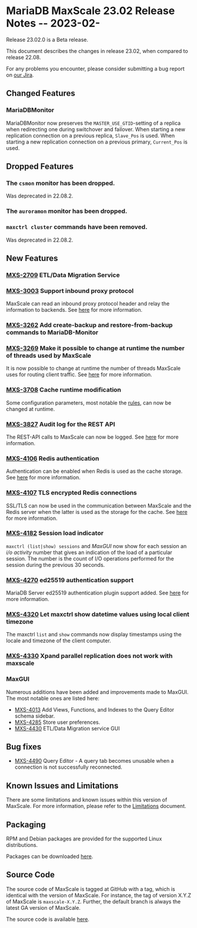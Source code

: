 # MariaDB MaxScale 23.02 Release Notes -- 2023-02-

Release 23.02.0 is a Beta release.

This document describes the changes in release 23.02, when compared to
release 22.08.

For any problems you encounter, please consider submitting a bug
report on [our Jira](https://jira.mariadb.org/projects/MXS).

## Changed Features

### MariaDBMonitor

MariaDBMonitor now preserves the `MASTER_USE_GTID`-setting of a replica when
redirecting one during switchover and failover. When starting a new
replication connection on a previous replica, `Slave_Pos` is used. When starting
a new replication connection on a previous primary, `Current_Pos` is used.

## Dropped Features

### The `csmon` monitor has been dropped.

Was deprecated in 22.08.2.

### The `auroramon` monitor has been dropped.

### `maxctrl cluster` commands have been removed.

Was deprecated in 22.08.2.

## New Features

### [MXS-2709](https://jira.mariadb.org/browse/MXS-2709) ETL/Data Migration Service

### [MXS-3003](https://jira.mariadb.org/browse/MXS-3003) Support inbound proxy protocol

MaxScale can read an inbound proxy protocol header and relay the information to
backends. See [here](../Getting-Started/Configuration-Guide.md#proxy_protocol_networks)
for more information.

### [MXS-3262](https://jira.mariadb.org/browse/MXS-3262) Add create-backup and restore-from-backup commands to MariaDB-Monitor

### [MXS-3269](https://jira.mariadb.org/browse/MXS-3260) Make it possible to change at runtime the number of threads used by MaxScale

It is now possible to change at runtime the number of threads MaxScale
uses for routing client traffic. See
[here](../Getting-Started/Configuration-Guide.md#threads-1)
for more information.

### [MXS-3708](https://jira.mariadb.org/browse/MXS-3708) Cache runtime modification

Some configuration parameters, most notable the
[rules](../Filters/Cache.md#rules),
can now be changed at runtime.

### [MXS-3827](https://jira.mariadb.org/browse/MXS-3827) Audit log for the REST API

The REST-API calls to MaxScale can now be logged. See
[here](../Getting-Started/Configuration-Guide.md#administration-audit-file)
for more information.

### [MXS-4106](https://jira.mariadb.org/browse/MXS-4106) Redis authentication

Authentication can be enabled when Redis is used as the cache storage. See
[here](../Filters/Cache.md#storage_redis) for more information.

### [MXS-4107](https://jira.mariadb.org/browse/MXS-4107) TLS encrypted Redis connections

SSL/TLS can now be used in the communication between MaxScale and
the Redis server when the latter is used as the storage for the
cache. See
[here](../Filters/Cache.md#storage_redis) for more information.

### [MXS-4182](https://jira.mariadb.org/browse/MXS-4182) Session load indicator

`maxctrl (list|show) sessions` and _MaxGUI_ now show for each session an
_i/o activity_ number that gives an indication of the load of a particular
session. The number is the count of I/O operations performed for the session
during the previous 30 seconds.

### [MXS-4270](https://jira.mariadb.org/browse/MXS-4270) ed25519 authentication support

MariaDB Server ed25519 authentication plugin support added. See
[here](../Authenticators/Ed25519-Authenticator.md) for more information.

### [MXS-4320](https://jira.mariadb.org/browse/MXS-4320) Let maxctrl show datetime values using local client timezone

The maxctrl `list` and `show` commands now display timestamps using the
locale and timezone of the client computer.

### [MXS-4330](https://jira.mariadb.org/browse/MXS-4330) Xpand parallel replication does not work with maxscale


### MaxGUI

Numerous additions have been added and improvements made to MaxGUI.
The most notable ones are listed here:

* [MXS-4013](https://jira.mariadb.org/browse/MXS-4013) Add Views, Functions, and Indexes to the Query Editor schema sidebar.
* [MXS-4285](https://jira.mariadb.org/browse/MXS-4285) Store user preferences.
* [MXS-4430](https://jira.mariadb.org/browse/MXS-4430) ETL/Data Migration service GUI

## Bug fixes
* [MXS-4490](https://jira.mariadb.org/browse/MXS-4490) Query Editor - A query tab becomes unusable when a connection is not successfully reconnected.

## Known Issues and Limitations

There are some limitations and known issues within this version of MaxScale.
For more information, please refer to the [Limitations](../About/Limitations.md) document.

## Packaging

RPM and Debian packages are provided for the supported Linux distributions.

Packages can be downloaded [here](https://mariadb.com/downloads/#mariadb_platform-mariadb_maxscale).

## Source Code

The source code of MaxScale is tagged at GitHub with a tag, which is identical
with the version of MaxScale. For instance, the tag of version X.Y.Z of MaxScale
is `maxscale-X.Y.Z`. Further, the default branch is always the latest GA version
of MaxScale.

The source code is available [here](https://github.com/mariadb-corporation/MaxScale).
